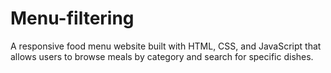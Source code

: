 # Menu-filtering
A responsive food menu website built with HTML, CSS, and JavaScript that allows users to browse meals by category and search for specific dishes.
